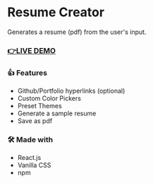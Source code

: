 # Resume Creator
Generates a resume (pdf) from the user's input.  
### [👉LIVE DEMO](https://box-hill.github.io/resume-creator/#)

### 👍 Features
 * Github/Portfolio hyperlinks (optional)  
 * Custom Color Pickers  
 * Preset Themes  
 * Generate a sample resume  
 * Save as pdf  

### 🛠️ Made with
 * React.js
 * Vanilla CSS
 * npm